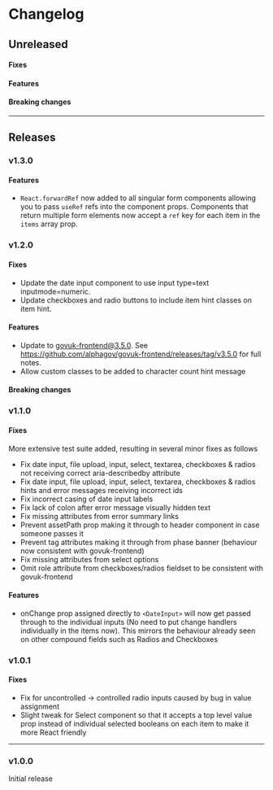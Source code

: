 # Changelog

## Unreleased

#### Fixes

#### Features

#### Breaking changes

---

## Releases

### v1.3.0

#### Features

- `React.forwardRef` now added to all singular form components allowing you to pass `useRef` refs into the component props. Components that return multiple form elements now accept a `ref` key for each item in the `items` array prop.

### v1.2.0

#### Fixes

- Update the date input component to use input type=text inputmode=numeric.
- Update checkboxes and radio buttons to include item hint classes on item hint.

#### Features

- Update to govuk-frontend@3.5.0. See https://github.com/alphagov/govuk-frontend/releases/tag/v3.5.0 for full notes.
- Allow custom classes to be added to character count hint message

#### Breaking changes

### v1.1.0

#### Fixes

More extensive test suite added, resulting in several minor fixes as follows

- Fix date input, file upload, input, select, textarea, checkboxes & radios not receiving correct aria-describedby attribute
- Fix date input, file upload, input, select, textarea, checkboxes & radios hints and error messages receiving incorrect ids
- Fix incorrect casing of date input labels
- Fix lack of colon after error message visually hidden text
- Fix missing attributes from error summary links
- Prevent assetPath prop making it through to header component in case someone passes it
- Prevent tag attributes making it through from phase banner (behaviour now consistent with govuk-frontend)
- Fix missing attributes from select options
- Omit role attribute from checkboxes/radios fieldset to be consistent with govuk-frontend

#### Features

- onChange prop assigned directly to `<DateInput>` will now get passed through to the individual inputs (No need to put change handlers individually in the items now). This mirrors the behaviour already seen on other compound fields such as Radios and Checkboxes

### v1.0.1

#### Fixes

- Fix for uncontrolled -> controlled radio inputs caused by bug in value assignment
- Slight tweak for Select component so that it accepts a top level value prop instead of individual selected booleans on each item to make it more React friendly

---

### v1.0.0

Initial release
